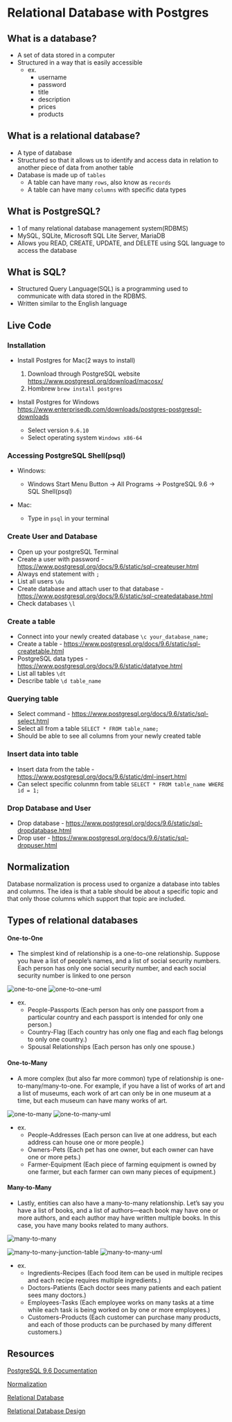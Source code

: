 # Relational Database with Postgres

## What is a database?
- A set of data stored in a computer
- Structured in a way that is easily accessible
  - ex.
    - username
    - password
    - title
    - description
    - prices
    - products
  
## What is a relational database?
- A type of database
- Structured so that it allows us to identify and access data in relation to another piece of data from another table
- Database is made up of `tables`
  - A table can have many `rows`, also know as `records`
  - A table can have many `columns` with specific data types

## What is PostgreSQL?
- 1 of many relational database management system(RDBMS)
- MySQL, SQLite, Microsoft SQL Lite Server, MariaDB
- Allows you READ, CREATE, UPDATE, and DELETE using SQL language to access the database

## What is SQL?
- Structured Query Language(SQL) is a programming used to communicate with data stored in the RDBMS.
- Written similar to the English language

## Live Code
### Installation
- Install Postgres for Mac(2 ways to install)
  1. Download through PostgreSQL website https://www.postgresql.org/download/macosx/
  2. Hombrew `brew install postgres`
  
- Install Postgres for Windows https://www.enterprisedb.com/downloads/postgres-postgresql-downloads
  - Select version `9.6.10`
  - Select operating system `Windows x86-64`
  
  
### Accessing PostgreSQL Shell(psql)
- Windows:
  - Windows Start Menu Button -> All Programs -> PostgreSQL 9.6 -> SQL Shell(psql)

- Mac:
  - Type in `psql` in your terminal

### Create User and Database
- Open up your postgreSQL Terminal
- Create a user with password - https://www.postgresql.org/docs/9.6/static/sql-createuser.html
- Always end statement with `;`
- List all users `\du`
- Create database and attach user to that database - https://www.postgresql.org/docs/9.6/static/sql-createdatabase.html
- Check databases `\l`

### Create a table
- Connect into your newly created database `\c your_database_name;`
- Create a table - https://www.postgresql.org/docs/9.6/static/sql-createtable.html
- PostgreSQL data types - https://www.postgresql.org/docs/9.6/static/datatype.html
- List all tables `\dt`
- Describe table `\d table_name`

### Querying table
- Select command - https://www.postgresql.org/docs/9.6/static/sql-select.html
- Select all from a table `SELECT * FROM table_name;`
- Should be able to see all columns from your newly created table

### Insert data into table
- Insert data from the table - https://www.postgresql.org/docs/9.6/static/dml-insert.html
- Can select specific colunmn from table `SELECT * FROM table_name WHERE id = 1;`

### Drop Database and User
- Drop database - https://www.postgresql.org/docs/9.6/static/sql-dropdatabase.html
- Drop user - https://www.postgresql.org/docs/9.6/static/sql-dropuser.html

## Normalization
Database normalization is process used to organize a database into tables and columns.  The idea is that a table should be about a specific topic and that only those columns which support that topic are included. 
  
## Types of relational databases
#### One-to-One
- The simplest kind of relationship is a one-to-one relationship. Suppose you have a list of people’s names, and a list of social security numbers. Each person has only one social security number, and each social security number is linked to one person

![one-to-one](https://i.imgur.com/wEkbLRR.png?2)
![one-to-one-uml](https://i.imgur.com/PVqrj8E.png)


- ex.
  - People-Passports (Each person has only one passport from a particular country and each passport is intended for only one person.)
  - Country-Flag (Each country has only one flag and each flag belongs to only one country.)
  - Spousal Relationships (Each person has only one spouse.)
  




#### One-to-Many
- A more complex (but also far more common) type of relationship is one-to-many/many-to-one. For example, if you have a list of works of art and a list of museums, each work of art can only be in one museum at a time, but each museum can have many works of art.

![one-to-many](https://i.imgur.com/PHJcJT6.png?1)
![one-to-many-uml](https://i.imgur.com/lozOXoX.png)


- ex. 
  - People-Addresses (Each person can live at one address, but each address can house one or more people.)
  - Owners-Pets (Each pet has one owner, but each owner can have one or more pets.)
  - Farmer-Equipment (Each piece of farming equipment is owned by one farmer, but each farmer can own many pieces of equipment.)


#### Many-to-Many
- Lastly, entities can also have a many-to-many relationship. Let’s say you have a list of books, and a list of authors—each book may have one or more authors, and each author may have written multiple books. In this case, you have many books related to many authors.

![many-to-many](https://i.imgur.com/XJQSZje.png?1)

![many-to-many-junction-table](https://i.imgur.com/NwMRbEE.png?1)
![many-to-many-uml](https://i.imgur.com/gev6KEs.png?1)


- ex.
  - Ingredients-Recipes (Each food item can be used in multiple recipes and each recipe requires multiple ingredients.)
  - Doctors-Patients (Each doctor sees many patients and each patient sees many doctors.)
  - Employees-Tasks (Each employee works on many tasks at a time while each task is being worked on by one or more employees.)
  - Customers-Products (Each customer can purchase many products, and each of those products can be purchased by many different customers.)
  
  

## Resources
[PostgreSQL 9.6 Documentation](https://www.postgresql.org/docs/9.6/static/index.html)

[Normalization](https://www.essentialsql.com/get-ready-to-learn-sql-database-normalization-explained-in-simple-english/)

[Relational Database](https://database.guide/the-3-types-of-relationships-in-database-design/)

[Relational Database Design](http://www.ntu.edu.sg/home/ehchua/programming/sql/relational_database_design.html)





